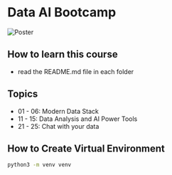 # Data AI Bootcamp

![Poster](assets/poster.png)

## How to learn this course

- read the README.md file in each folder

## Topics

- 01 - 06: Modern Data Stack
- 11 - 15: Data Analysis and AI Power Tools
- 21 - 25: Chat with your data

## How to Create Virtual Environment

```bash
python3 -m venv venv
```
